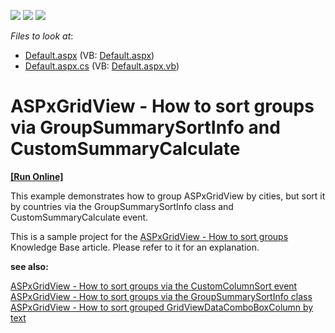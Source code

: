 <!-- default badges list -->
![](https://img.shields.io/endpoint?url=https://codecentral.devexpress.com/api/v1/VersionRange/128535751/13.1.4%2B)
[![](https://img.shields.io/badge/Open_in_DevExpress_Support_Center-FF7200?style=flat-square&logo=DevExpress&logoColor=white)](https://supportcenter.devexpress.com/ticket/details/E3181)
[![](https://img.shields.io/badge/📖_How_to_use_DevExpress_Examples-e9f6fc?style=flat-square)](https://docs.devexpress.com/GeneralInformation/403183)
<!-- default badges end -->
<!-- default file list -->
*Files to look at*:

* [Default.aspx](./CS/WebSite/Default.aspx) (VB: [Default.aspx](./VB/WebSite/Default.aspx))
* [Default.aspx.cs](./CS/WebSite/Default.aspx.cs) (VB: [Default.aspx.vb](./VB/WebSite/Default.aspx.vb))
<!-- default file list end -->
# ASPxGridView - How to sort groups via GroupSummarySortInfo and CustomSummaryCalculate 
<!-- run online -->
**[[Run Online]](https://codecentral.devexpress.com/e3181/)**
<!-- run online end -->


<p>This example demonstrates how to group ASPxGridView by cities, but sort it by countries via the GroupSummarySortInfo class and CustomSummaryCalculate event.</p><p>This is a sample project for the <a href="https://www.devexpress.com/Support/Center/p/K18508">ASPxGridView - How to sort groups </a> Knowledge Base article. Please refer to it for an explanation.</p><p><strong>see also:</strong></p><p><a href="https://www.devexpress.com/Support/Center/p/E3179">ASPxGridView - How to sort groups via the CustomColumnSort event</a> <br />
<a href="https://www.devexpress.com/Support/Center/p/E3180">ASPxGridView - How to sort groups via the GroupSummarySortInfo class</a> <br />
<a href="https://www.devexpress.com/Support/Center/p/E3182">ASPxGridView - How to sort grouped GridViewDataComboBoxColumn by text</a> </p>

<br/>


